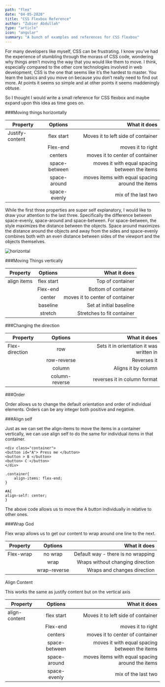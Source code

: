 ```yaml
---
path: "flex"
date: "04-05-2020"
title: "CSS Flexbox Reference"
author: "Zubier Abdullah"
type: "article"
icon: "angular"
summary: "A bunch of examples and references for CSS flexbox"
---
```


For many developers like myself, CSS can be frustrating. I know you’ve had the experience of stumbling through the morass of CSS code, wondering why things aren’t moving the way that you would like them to move. I think, especially compared to the other core technologies involved in web development, CSS is the one that seems like it’s the hardest to master. You learn the basics and you move on because you don’t really need to find out more. At points it seems so simple and at other points it seems maddeningly obtuse.

So I thought I would write a small reference for CSS flexbox and maybe expand upon this idea as time goes on.

###Moving things horizontally

| Property        |    Options    |                                    What it does |
| --------------- | :-----------: | ----------------------------------------------: |
| Justify-content |  flex start   |              Moves it to left side of container |
|                 |   Flex-end    |                               moves it to right |
|                 |    centers    |                 moves it to center of container |
|                 | space-between |   moves it with equal spacing between the items |
|                 | space-around  | moves items with equal spacing around the items |
|                 | space-evenly  |                             mix of the last two |

While the first three properties are super self explanatory, I would like to draw your attention to the last three. Specifically the difference between space-evenly, space-around and space-between. For space-between, the style maximizes the distance between the objects. Space around maximizes the distance around the objects and away from the sides and space-evenly combines both with an even distance between sides of the viewport and the objects themselves.

![horizontal]('../../../images/horizontal.png)

###Moving Things vertically

| Property    |  Options   |                    What it does |
| ----------- | :--------: | ------------------------------: |
| align items | flex start |                Top of container |
|             |  Flex-end  |             Bottom of container |
|             |   center   | moves it to center of container |
|             |  baseline  |         Set at initial baseline |
|             |  stretch   |      Stretches to fit container |

###Changing the direction

| Property       |    Options     |                             What it does |
| -------------- | :------------: | ---------------------------------------: |
| Flex-direction |      row       | Sets it in orientation it was written in |
|                |  row-reverse   |                              Reverses it |
|                |     column     |                      Aligns it by column |
|                | column-reverse |             reverses it in column format |

###Order

Order allows us to change the default orientation and order of individual elements. Orders can be any integer both positive and negative.

###Align self

Just as we can set the align-items to move the items in a container vertically, we can use align self to do the same for individual items in that container.

```
<div class="container">
<button id="A"> Press me </button>
<button > B </button>
<button> C </button>
</div>
```

```
.container{
    align-items: flex-end;
}

#A{
align-self: center;
}
```

The above code allows us to move the A button individually in relative to other ones.

###Wrap God

Flex wrap allows us to get our content to wrap around one line to the next.

| Property  |   Options    |                       What it does |
| --------- | :----------: | ---------------------------------: |
| Flex-wrap |   no wrap    | Default way - there is no wrapping |
|           |     wrap     |   Wraps without changing direction |
|           | wrap-reverse |        Wraps and changes direction |

Align Content

This works the same as justify content but on the vertical axis

| Property      |    Options    |                                    What it does |
| ------------- | :-----------: | ----------------------------------------------: |
| align-content |  flex start   |              Moves it to left side of container |
|               |   Flex-end    |                               moves it to right |
|               |    centers    |                 moves it to center of container |
|               | space-between |   moves it with equal spacing between the items |
|               | space-around  | moves items with equal spacing around the items |
|               | space-evenly  |                             mix of the last two |
